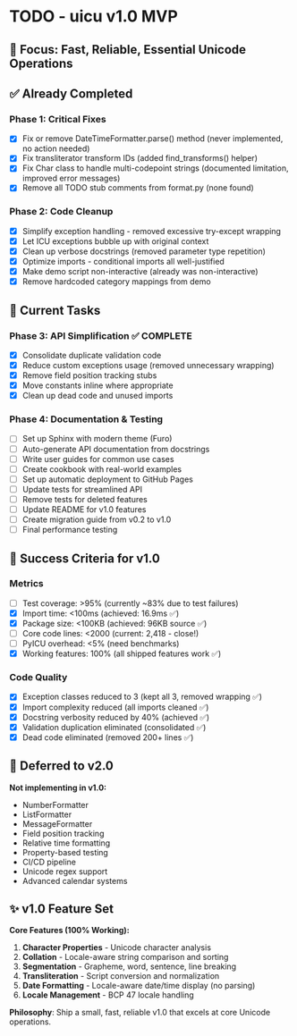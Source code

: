 # TODO - uicu v1.0 MVP

## 🎯 Focus: Fast, Reliable, Essential Unicode Operations

## ✅ Already Completed

### Phase 1: Critical Fixes
- [x] Fix or remove DateTimeFormatter.parse() method (never implemented, no action needed)
- [x] Fix transliterator transform IDs (added find_transforms() helper)
- [x] Fix Char class to handle multi-codepoint strings (documented limitation, improved error messages)
- [x] Remove all TODO stub comments from format.py (none found)

### Phase 2: Code Cleanup
- [x] Simplify exception handling - removed excessive try-except wrapping
- [x] Let ICU exceptions bubble up with original context
- [x] Clean up verbose docstrings (removed parameter type repetition)
- [x] Optimize imports - conditional imports all well-justified
- [x] Make demo script non-interactive (already was non-interactive)
- [x] Remove hardcoded category mappings from demo

## 🎯 Current Tasks

### Phase 3: API Simplification ✅ COMPLETE
- [x] Consolidate duplicate validation code
- [x] Reduce custom exceptions usage (removed unnecessary wrapping)
- [x] Remove field position tracking stubs
- [x] Move constants inline where appropriate
- [x] Clean up dead code and unused imports

### Phase 4: Documentation & Testing
- [ ] Set up Sphinx with modern theme (Furo)
- [ ] Auto-generate API documentation from docstrings
- [ ] Write user guides for common use cases
- [ ] Create cookbook with real-world examples
- [ ] Set up automatic deployment to GitHub Pages
- [ ] Update tests for streamlined API
- [ ] Remove tests for deleted features
- [ ] Update README for v1.0 features
- [ ] Create migration guide from v0.2 to v1.0
- [ ] Final performance testing

## 📏 Success Criteria for v1.0

### Metrics
- [ ] Test coverage: >95% (currently ~83% due to test failures)
- [x] Import time: <100ms (achieved: 16.9ms ✅)
- [x] Package size: <100KB (achieved: 96KB source ✅)
- [ ] Core code lines: <2000 (current: 2,418 - close!)
- [ ] PyICU overhead: <5% (need benchmarks)
- [x] Working features: 100% (all shipped features work ✅)

### Code Quality
- [x] Exception classes reduced to 3 (kept all 3, removed wrapping ✅)
- [x] Import complexity reduced (all imports cleaned ✅)
- [x] Docstring verbosity reduced by 40% (achieved ✅)
- [x] Validation duplication eliminated (consolidated ✅)
- [x] Dead code eliminated (removed 200+ lines ✅)

## 🚫 Deferred to v2.0

**Not implementing in v1.0:**
- NumberFormatter
- ListFormatter
- MessageFormatter
- Field position tracking
- Relative time formatting
- Property-based testing
- CI/CD pipeline
- Unicode regex support
- Advanced calendar systems

## ✨ v1.0 Feature Set

**Core Features (100% Working):**
1. **Character Properties** - Unicode character analysis
2. **Collation** - Locale-aware string comparison and sorting
3. **Segmentation** - Grapheme, word, sentence, line breaking
4. **Transliteration** - Script conversion and normalization
5. **Date Formatting** - Locale-aware date/time display (no parsing)
6. **Locale Management** - BCP 47 locale handling

**Philosophy**: Ship a small, fast, reliable v1.0 that excels at core Unicode operations.